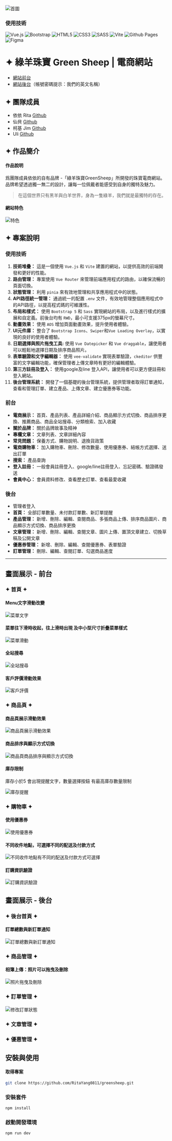 ![首圖](https://storage.googleapis.com/vue-course-api.appspot.com/greensheep/1710235284309.png?GoogleAccessId=firebase-adminsdk-zzty7%40vue-course-api.iam.gserviceaccount.com&Expires=1742169600&Signature=RG%2FF33F203VF2uaY%2BmKsxJAelZc%2FKJFXSb6yRpaWwsYiWFiUMzqLW1dflXfu5W3XVFHCbjWiEn1RnxV7pI905QkoNZCdUCjlwFCAYZ1aXxczqFiohzcSygBGC84x6zkciuRe3HQ3ZS%2Ff%2FRBTEYkc7ycWNUG1ipyhSjIF4D9OwCC8VK2Orq0n%2FpjjdmP3zhOwkngJWcwnlt%2FbfHQgcNgm9JyaQy1jzaDkoX4WQm7zEDhOrfv7UCg0Xg8id9IACcANxk8SBeiYFpdooGxrOnEOi60E2EeQ1esQg81hsEbiMFbvGeRUVIuuW6tl%2FLclhXlGs%2BDOs4mNseDGXHEpCN8Tow%3D%3D)

### 使用技術

![Vue.js](https://img.shields.io/badge/vuejs-%2335495e.svg?style=for-the-badge&logo=vuedotjs&logoColor=%234FC08D)
![Bootstrap](https://img.shields.io/badge/bootstrap-%238511FA.svg?style=for-the-badge&logo=bootstrap&logoColor=white)
![HTML5](https://img.shields.io/badge/html5-%23E34F26.svg?style=for-the-badge&logo=html5&logoColor=white)
![CSS3](https://img.shields.io/badge/css3-%231572B6.svg?style=for-the-badge&logo=css3&logoColor=white)
![SASS](https://img.shields.io/badge/SASS-hotpink.svg?style=for-the-badge&logo=SASS&logoColor=white)
![Vite](https://img.shields.io/badge/vite-%23646CFF.svg?style=for-the-badge&logo=vite&logoColor=white)
![Github Pages](https://img.shields.io/badge/github%20pages-121013?style=for-the-badge&logo=github&logoColor=white)
![Figma](https://img.shields.io/badge/figma-%23F24E1E.svg?style=for-the-badge&logo=figma&logoColor=white)

# ✦ 綠羊珠寶 Green Sheep | 電商網站

- [網站前台](https://ritayang0811.github.io/greensheep/#/)
- [網站後台](https://ritayang0811.github.io/greensheep/#/admin/home)（帳號密碼提示：我們的英文名稱）

## ✦ 團隊成員

- 依依 Rita [Github](https://github.com/RitaYang0811)
- 仙貝 [Github](https://github.com/WuWeiTsung)
- 柯基 Jim [Github](https://github.com/windjim)
- Uli [Github](https://github.com/Uli1313)

## ✦ 作品簡介

#### 作品說明

爲團隊成員依依的自有品牌 -「綠羊珠寶GreenSheep」所開發的珠寶電商網站。品牌希望透過獨一無二的設計，讓每一位佩戴者能感受到自身的獨特及魅力。

> 在這個世界只有黑羊與白羊世界，身為一隻綠羊，我們就是最獨特的存在。

#### 網站特色

![特色](https://storage.googleapis.com/vue-course-api.appspot.com/greensheep/1710235204511.png?GoogleAccessId=firebase-adminsdk-zzty7%40vue-course-api.iam.gserviceaccount.com&Expires=1742169600&Signature=mpPGEmu6J1h05P8zFFc8WifXepnaQcIMKlowBF%2FPMj6dQ7DEIWyjCNuNOpEs1JP%2F3pahozfKJ%2BowmlWP7Gzpp05VKep7w4MeFeQMdzem4yFoMdMEm0Y650Ttnrnwn1zAYIzsfffJQl70SJfJwPqWlnrQUCAFpX22rvzm%2F3wpdBGurAqvLfLdG2B1WHTeAY9Rp5k%2Fv60kgfpyjv34UFKLOtv3byDVlu%2B%2BMyAzdWd3GRyH0xEsb3rbpeb5RtmLp9pygAvmQJRMFtRv6gwzb686nLmITklnVqZsGukQ0V2J18KoiuNWr9tytrCoohSZrB9SkqjbXRZO1AXHX%2Bfeup6DLg%3D%3D)

## ✦ 專案說明

### 使用技術

1. **技術堆疊：**
   這是一個使用 `Vue.js` 和 `Vite` 建置的網站，以提供高效的前端開發和更好的性能。
2. **路由管理：**
   專案使用 `Vue Router` 來管理前端應用程式的路由，以確保流暢的頁面切換。
3. **狀態管理：**
   利用 `pinia` 來有效地管理和共享應用程式中的狀態。
4. **API路徑統一管理：**
   通過統一的配置 `.env` 文件，有效地管理整個應用程式中的API路徑，以提高程式碼的可維護性。
5. **布局和樣式：**
   使用 `Bootstrap 5` 和 `Sass` 實現網站的布局，以及進行樣式的擴展和自定義。前後台均有 `RWD`，最小可支援375px的螢幕尺寸。
6. **動畫效果：** 使用 `AOS` 增加頁面動畫效果，提升使用者體驗。
7. **UI元件庫：**
   整合了 `Bootstrap Icons`、`Swiper`和`Vue Loading Overlay`，以實現的良好的使用者體驗。
8. **日期選擇與照片拖曳工具:**
   使用 `Vue Datepicker` 和 `Vue draggable`，讓使用者可以輕鬆地選擇日期及排序商品照片。
9. **表單驗證和文字編輯器：**
   使用 `vee-validate` 實現表單驗證，`ckeditor` 供豐富的文字編輯功能，確保管理者上傳文章時有更好的編輯體驗。
10. **第三方註冊及登入：**
    使用google及line 登入API，讓使用者可以更方便註冊和登入網站。
11. **後台管理系統：**
    開發了一個基礎的後台管理系統，提供管理者取得訂單通知，查看和管理訂單、建立產品、上傳文章、建立優惠券等功能。

### 前台

- **電商展示：** 首頁、產品列表、產品詳細介紹、商品顯示方式切換、商品排序更換、推薦商品、商品全站搜尋、分類檢索、加入收藏
- **關於品牌：** 關於品牌故事及精神
- **專欄文章：** 文章列表、文章詳細內容
- **常見問題：** 保養方式、購物說明、退換貨政策
- **電商購物車：** 加入購物車、刪除、修改數量、使用優惠券、結帳方式選擇、送出訂單
- **搜索：** 產品查詢
- **登入註冊：** 一般會員註冊登入、google/line註冊登入、忘記密碼、驗證碼發送
- **會員中心：** 會員資料修改、查看歷史訂單、查看最愛收藏

### 後台

- 管理者登入
- **首頁：** 全部訂單數量、未付款訂單數、新訂單提醒
- **產品管理：** 新增、刪除、編輯、查閱商品、多張商品上傳、排序商品圖片、商品顯示方式切換、商品排序更換
- **文章管理：** 新增、刪除、編輯、查閱文章、圖片上傳、置頂文章建立、切換草稿及公開文章
- **優惠券管理：** 新增、刪除、編輯、查閱優惠券、表單驗證
- **訂單管理：** 刪除、編輯、查閱訂單、勾選商品進度

---

## 畫面展示 - 前台

### ✦ 首頁 ✦

#### Menu文字滑動改變

![菜單文字](https://imgur.com/Jsm3CIR.gif)

#### 菜單往下滑時收起，往上滑時出現 及中小型尺寸折疊菜單樣式

![菜單滑動](https://imgur.com/Dw9x9Fc.gif)

#### 全站搜尋

![全站搜尋](https://imgur.com/MU3b9mC.gif)

#### 客戶評價滑動效果

![客戶評價](https://imgur.com/TwTMF9G.gif)

### ✦ 商品頁 ✦

#### 商品頁展示滑動效果

![商品頁展示滑動效果](https://imgur.com/MpZsZFM.gif)

#### 商品排序與顯示方式切換

![商品頁商品排序與顯示方式切換](https://imgur.com/heHMWUv.gif)

#### 庫存限制

庫存小於5 會出現提醒文字，數量選擇按鈕 有最高庫存數量限制

![庫存提醒](https://imgur.com/kx8Bh9Q.gif)

### ✦ 購物車 ✦

#### 使用優惠券

![使用優惠券](https://imgur.com/nH4nm7d.gif)

#### 不同收件地點，可選擇不同的配送及付款方式

![不同收件地點有不同的配送及付款方式可選擇](https://imgur.com/qqk7Em8.gif)

#### 訂購資訊驗證

![訂購資訊驗證](https://storage.googleapis.com/vue-course-api.appspot.com/greensheep/1710407702027.png?GoogleAccessId=firebase-adminsdk-zzty7%40vue-course-api.iam.gserviceaccount.com&Expires=1742169600&Signature=AK%2FLxPhvka%2BAvFM5kg%2FcSVzZcx%2BrwgcONIiHUYCrcpzYOVfBe%2BDoyrSyroD6tgdfqE6R8XZd%2FR9%2BOMYL4XHxDtseAb8%2FLXYcK%2Fw1loZUccYFkxpg3BOc6cqA4P6R%2BA1FJ6zVzXMJKVY2iJU6Zp%2B9aDKbKCHktzd%2FQHj2bK4a4N1nrSoBPMecb9%2BngmaVxMnrcR1rx21RXKpfgWu7u2cMEv6HlJEwLk5r%2Fffg%2FplRwfQwcS%2Bmu4nRcYrPzVmiiMkscjvczwap0zuxgMriSmWuGsj05TR6kou70r42oz%2BZ0qZhS%2Bd31IvV9RkyZqY%2BIFMxCsUV2RqgMvsJ%2FnyXrronDQ%3D%3D)

## 畫面展示 - 後台

### ✦ 後台首頁 ✦

#### 訂單總數與新訂單通知

![訂單總數與新訂單通知](https://storage.googleapis.com/vue-course-api.appspot.com/greensheep/1710408029349.png?GoogleAccessId=firebase-adminsdk-zzty7%40vue-course-api.iam.gserviceaccount.com&Expires=1742169600&Signature=Vfc0MvFAi9nC7ncZJZx3QIn8IXO0T5dZpR5ywre7zEKqAvjWYO7nQi7NkQuLQBZbyNS6bJlzcggO9toMT9DVEnsbk16tf9VFgfRsGBjcbmrY8ah0qobbTtdBbls7SB60OUuiukQHbaiUBim%2FAylON4cHHVkrkdOrSVTWZFiN2NyupDlL1DcvDBdy8Jda1bhChA2%2BRWrQOskX0T9EjEvzzWheJisGhPO%2BW9X9c8SrQXnvAqTNjOQU8uXqCAzmmn1PKl%2BYQdiPwgAh3a23QPa9fFZfzgSgGJyJf3%2BfSf8t4RQ%2FFQj9dX%2Bae16rtct9tMVVaUhkyt3J7bqOeYZ78h6dPA%3D%3D)

### ✦ 商品管理 ✦

#### 相簿上傳：照片可以拖曳及刪除

![照片拖曳及刪除](https://imgur.com/0K9zZTP.gif)

### ✦ 訂單管理 ✦

####

![修改訂單狀態](https://imgur.com/2qDxAgj.gif)

### ✦ 文章管理 ✦

### ✦ 優惠管理 ✦

## 安裝與使用

#### 取得專案

```bash
git clone https://github.com/RitaYang0811/greensheep.git
```

### 安裝套件

```bash
npm install
```

### 啟動開發環境

```bash
npm run dev
```
